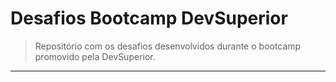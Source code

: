 # Desafios Bootcamp DevSuperior
> Repositório com os desafios desenvolvidos durante o bootcamp promovido pela DevSuperior.
---